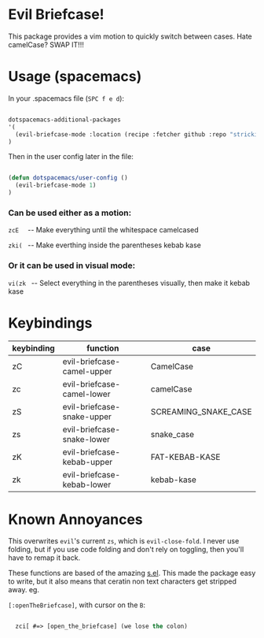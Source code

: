 # Evil Briefcase!

This package provides a vim motion to quickly switch between cases. Hate camelCase? SWAP IT!!!

# Usage (spacemacs)

In your .spacemacs file (`SPC f e d`):

```el

dotspacemacs-additional-packages
'(
  (evil-briefcase-mode :location (recipe :fetcher github :repo "strickinato/evil-briefcase"))
)

```

Then in the user config later in the file:

```el

(defun dotspacemacs/user-config ()
  (evil-briefcase-mode 1)
)

```

### Can be used either as a motion:

`zcE  ` -- Make everything until the whitespace camelcased

`zki( ` -- Make everthing inside the parentheses kebab kase


### Or it can be used in visual mode:

`vi(zk ` -- Select everything in the parentheses visually, then make it kebab kase

# Keybindings

| keybinding | function | case |
|------------|----------|------|
| zC | evil-briefcase-camel-upper | CamelCase            |
| zc | evil-briefcase-camel-lower | camelCase            |
| zS | evil-briefcase-snake-upper | SCREAMING_SNAKE_CASE |
| zs | evil-briefcase-snake-lower | snake_case           |
| zK | evil-briefcase-kebab-upper | FAT-KEBAB-KASE       |
| zk | evil-briefcase-kebab-lower | kebab-kase           |

# Known Annoyances

This overwrites `evil`'s current `zs`, which is `evil-close-fold`. I never use folding, but if you use code folding and don't rely on toggling, then you'll have to remap it back.

These functions are based of the amazing [s.el](https://github.com/magnars/s.el). This made the package easy to write, but it also means that ceratin non text characters get stripped away. eg.


`[:openTheBriefcase]`, with cursor on the `B`:

```el

  zci[ #=> [open_the_briefcase] (we lose the colon)

```
